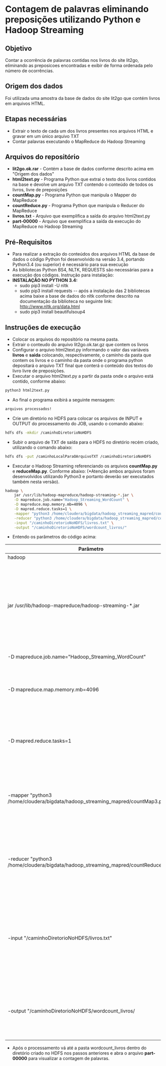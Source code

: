 # **Contagem de palavras eliminando preposições utilizando Python e Hadoop Streaming**

## Objetivo
Contar a ocorrência de palavras contidas nos livros do site lit2go, eliminando as preposicoes encontradas e exibir de forma ordenada pelo número de ocorrências.

## Origem dos dados
Foi utilizada uma amostra da base de dados do site lit2go que contém livros em arquivos HTML.

## Etapas necessárias
 - Extrair o texto de cada um dos livros presentes nos arquivos HTML e gravar em um único arquivo TXT
 - Contar palavras executando o MapReduce do Hadoop Streaming

## Arquivos do repositório
 - **lit2go.ok.rar** - Contém a base de dados conforme descrito acima em "Origem dos dados"
 - **html2text.py** - Programa Python que extrai o texto dos livros contidos na base e devolve um arquivo TXT contendo o conteúdo de todos os livros, livre de preposições
 - **countMap.py** - Programa Python que manipula o Mapper do MapReduce
 - **countReduce.py** - Programa Python que manipula o Reducer do MapReduce
 - **livros.txt** - Arquivo que exemplifica a saída do arquivo html2text.py
 - **part-00000** - Arquivo que exemplifica a saída da execução do MapReduce no Hadoop Streaming
 
## Pré-Requisitos
 - Para realizar a extração do conteúdos dos arquivos HTML da base de dados o código Python foi desenvolvido na versão 3.4, portando Python3.4 (ou superior) é necessário para sua execução
- As bibliotecas Python BS4, NLTK, REQUESTS são necessárias para a execução dos códigos. Instrução para instalação:
- **INSTALAÇÃO NO PYTHON 3.4:**
  - sudo pip3 install -U nltk
  - sudo pip3 install requests
 -- após a instalação das 2 bibliotecas acima baixe a base de dados do nltk conforme descrito na documentação da biblioteca no seguinte link: http://www.nltk.org/data.html
  - sudo pip3 install beautifulsoup4

## **Instruções de execução**
- Colocar os arquivos do repositório na mesma pasta.
- Extrair o conteudo do arquivo lit2go.ok.tar.gz que contem os livros
- Configurar o arquivo html2text.py informando o valor das variáveis **livros** e **saida** colocando, respectivamente, o caminho da pasta que contem os livros e o caminho da pasta onde o programa python depositará o arquivo TXT final que conterá o conteúdo dos textos do livro livre de preposições.
- Executar o arquivo html2text.py a partir da pasta onde o arquivo está contido, conforme abaixo:
```sh
python3 html2text.py
```
- Ao final o programa exibirá a seguinte mensagem:
```sh
arquivos processados!
```
- Crie um diretório no HDFS para colocar os arquivos de INPUT e OUTPUT do processamento do JOB, usando o comando abaixo:
```sh
hdfs dfs -mkdir /caminhoDiretorioNoHDFS
```
- Subir o arquivo de TXT de saída para o HDFS no diretório recém criado, utilizando o comando abaixo:
```sh
hdfs dfs -put /caminhoLocalParaOArquivoTXT /caminhoDiretorioNoHDFS
```
- Executar o Hadoop Streaming referenciando os arquivos **countMap.py** e **reduceMap.py**. Conforme abaixo:
(*Atenção ambos arquivos foram desenvolvidos utilizando Python3 e portanto deverão ser executados também nesta versão). 
```sh
hadoop \
    jar /usr/lib/hadoop-mapreduce/hadoop-streaming-*.jar \
    -D mapreduce.job.name="Hadoop_Streaming_WordCount" \
    -D mapreduce.map.memory.mb=4096 \
    -D mapred.reduce.tasks=1 \
    -mapper "python3 /home/cloudera/bigdata/hadoop_streaming_mapred/countMap.py" \
    -reducer "python3 /home/cloudera/bigdata/hadoop_streaming_mapred/countReduce.py" \
    -input "/caminhoDiretorioNoHDFS/livros.txt" \
    -output "/caminhoDiretorioNoHDFS/wordcount_livros/"
```
- Entendo os parâmetros do código acima:
 

| Parâmetro | Explicação |
| ------ | ------ |
| hadoop | inicia o Hadoop |
| jar /usr/lib/hadoop-mapreduce/hadoop-streaming-*.jar | Informa o arquivo .JAR responsável pela execução do Hadoop Streaming. Este arquivo está disponível na distribuição padrão do Hadoop na pasta que contém as libs instaladas |
| -D mapreduce.job.name="Hadoop_Streaming_WordCount" | Define o nome do Job |
| -D mapreduce.map.memory.mb=4096 | Define a memória para execução do MapReduce. 4096mb será necessário para a execução deste exercício |
| -D mapred.reduce.tasks=1 | Define a quantidade de Reduces do JOB. 1 Reduce é ideal para a base de dados utilizada neste exercício |
| -mapper "python3 /home/cloudera/bigdata/hadoop_streaming_mapred/countMap3.py" | Executa o arquivo countMap.py apontando o caminho completo até o arquivo. Este script Python define o escopo do Map |
| -reducer "python3 /home/cloudera/bigdata/hadoop_streaming_mapred/countReduce3.py" | Executa o arquivo countReduce.py apontando o caminho completo até o arquivo. Este script Python define o escopo do Reduce |
| -input "/caminhoDiretorioNoHDFS/livros.txt" | Define o arquivo que será processado no MapReduce. Informar aqui o caminho até o arquivo que foi colocado no HDFS no passo anterior e que contém o conteúdo dos livros |
| -output "/caminhoDiretorioNoHDFS/wordcount_livros/ | Define o caminho no HDFS onde o Hadoop colocará o arquivo contendo a contagem de palavras |
- Após o processamento vá até a pasta wordcount_livros dentro do diretório criado no HDFS nos passos anteriores e abra o arquivo **part-00000** para visualizar a contagem de palavras. 
